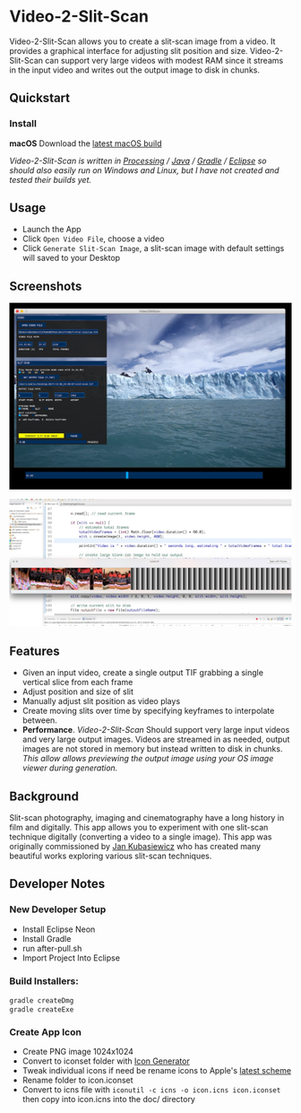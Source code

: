 # Video-2-Slit-Scan
Video-2-Slit-Scan allows you to create a slit-scan image from a video. It provides a graphical interface for adjusting slit position and size. Video-2-Slit-Scan can support very large videos with modest RAM since it streams in the input video and writes out the output image to disk in chunks.

## Quickstart
### Install
**macOS** Download the [latest macOS build](https://github.com/andrewringler/video-2-slit-scan/releases/latest)

*Video-2-Slit-Scan is written in [Processing](https://processing.org/) / [Java](https://java.com) / [Gradle](https://gradle.org/) / [Eclipse](https://www.eclipse.org/) so should also easily run on Windows and Linux, but I have not created and tested their builds yet.*

## Usage
 * Launch the App
 * Click `Open Video File`, choose a video
 * Click `Generate Slit-Scan Image`, a slit-scan image with default settings will saved to your Desktop

## Screenshots
![app screenshot](documentation/ScreenShot2017-12-30Glacier.jpg)

![app screenshot](documentation/ScreenShot2017-06-21.jpg)

## Features
 * Given an input video, create a single output TIF grabbing a single vertical slice from each frame
 * Adjust position and size of slit
 * Manually adjust slit position as video plays
 * Create moving slits over time by specifying keyframes to interpolate between.
 * **Performance**. *Video-2-Slit-Scan* Should support very large input videos and very large output images. Videos are streamed in as needed, output images are not stored in memory but instead written to disk in chunks. *This allow allows previewing the output image using your OS image viewer during generation.*

## Background
Slit-scan photography, imaging and cinematography have a long history in film and digitally. This app allows you to experiment with one slit-scan technique digitally (converting a video to a single image). This app was originally commissioned by [Jan Kubasiewicz](http://jankuba.com/) who has created many beautiful works exploring various slit-scan techniques.

## Developer Notes
### New Developer Setup
 * Install Eclipse Neon
 * Install Gradle
 * run after-pull.sh
 * Import Project Into Eclipse
 
### Build Installers:
    gradle createDmg
    gradle createExe

### Create App Icon
 * Create PNG image 1024x1024
 * Convert to iconset folder with [Icon Generator](https://github.com/onmyway133/IconGenerator)
 * Tweak individual icons if need be
  rename icons to Apple's [latest scheme](https://developer.apple.com/library/content/documentation/GraphicsAnimation/Conceptual/HighResolutionOSX/Optimizing/Optimizing.html)
 * Rename folder to icon.iconset
 * Convert to icns file with
 `iconutil -c icns -o icon.icns icon.iconset`
  then copy into icon.icns into the doc/ directory
  
